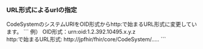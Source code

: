 <br/>

<h3>URL形式によるurlの指定</h3>
CodeSystemのシステムURIをOID形式からhttp:で始まるURL形式に変更しています。
```
例）
OID形式：urn:oid:1.2.392.10495.x.y.z<br/>
http:で始まるURL形式: http://jpfhir/fhir/core/CodeSystem/.....
```

<br/>